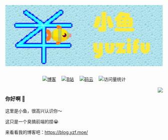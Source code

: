 <p align="center">
  <img align="center" src="./static/img/wallpaper.png" alt="">
</p>

<br>

<div align="center">
  <a href="https://blog.yzf.moe/"><img src="https://img.shields.io/badge/Yuzifu's Blog-博客-yellow"  alt="博客"/></a>&emsp;
  <a href="https://space.bilibili.com/447666445/"><img src="https://img.shields.io/badge/Bilibili-B站-ff69b4"  alt="B站"/></a>&emsp;
  <a href="https://gitee.com/sf-yuzifu/"><img src="https://img.shields.io/badge/Gitee-码云-C71D23"  alt="码云"/></a>&emsp;
  <img src="https://komarev.com/ghpvc/?username=sf-yuzifu&label= +访问次数+ &color=blue&style=flat" alt="访问量统计" />
</div>

<br>

<img align="right" src="https://github-readme-stats.vercel.app/api?username=sf-yuzifu&show_icons=true&count_private=false&theme=vue-dark" />

### 你好啊 👋
这里是小鱼，很高兴认识你～

这只是一个臭搞前端的捏😭

来看看我的博客吧：https://blog.yzf.moe/
